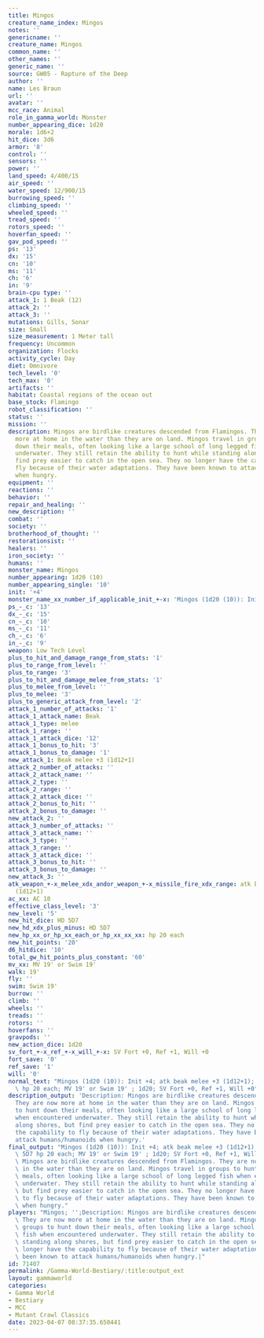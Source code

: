 ```yaml
---
title: Mingos
creature_name_index: Mingos
notes: ''
genericname: ''
creature_name: Mingos
common_name: ''
other_names: ''
generic_name: ''
source: GW05 - Rapture of the Deep
author: ''
name: Les Braun
url: ''
avatar: ''
mcc_race: Animal
role_in_gamma_world: Monster
number_appearing_dice: 1d20
morale: 1d6+2
hit_dice: 3d6
armor: '8'
control: ''
sensors: ''
power: ''
land_speed: 4/400/15
air_speed: ''
water_speed: 12/900/15
burrowing_speed: ''
climbing_speed: ''
wheeled_speed: ''
tread_speed: ''
rotors_speed: ''
hoverfan_speed: ''
gav_pod_speed: ''
ps: '13'
dx: '15'
cn: '10'
ms: '11'
ch: '6'
in: '9'
brain-cpu type: ''
attack_1: 1 Beak (12)
attack_2: ''
attack_3: ''
mutations: Gills, Sonar
size: Small
size_measurement: 1 Meter tall
frequency: Uncommon
organization: Flocks
activity_cycle: Day
diet: Omnivore
tech_level: '0'
tech_max: '0'
artifacts: ''
habitat: Coastal regions of the ocean out
base_stock: Flamingo
robot_classification: ''
status: ''
mission: ''
description: Mingos are birdlike creatures descended from Flamingos. They are now
  more at home in the water than they are on land. Mingos travel in groups to hunt
  down their meals, often looking like a large school of long legged fish when encountered
  underwater. They still retain the ability to hunt while standing along shores, but
  find prey easier to catch in the open sea. They no longer have the capability to
  fly because of their water adaptations. They have been known to attack humans/humanoids
  when hungry.
equipment: ''
reactions: ''
behavior: ''
repair_and_healing: ''
new_description: ''
combat: ''
society: ''
brotherhood_of_thought: ''
restorationsist: ''
healers: ''
iron_society: ''
humans: ''
monster_name: Mingos
number_appearing: 1d20 (10)
number_appearing_single: '10'
init: '+4'
monster_name_xx_number_if_applicable_init_+-x: 'Mingos (1d20 (10)): Init +4'
ps_-_c: '13'
dx_-_c: '15'
cn_-_c: '10'
ms_-_c: '11'
ch_-_c: '6'
in_-_c: '9'
weapon: Low Tech Level
plus_to_hit_and_damage_range_from_stats: '1'
plus_to_range_from_level: ''
plus_to_range: '3'
plus_to_hit_and_damage_melee_from_stats: '1'
plus_to_melee_from_level: ''
plus_to_melee: '3'
plus_to_generic_attack_from_level: '2'
attack_1_number_of_attacks: '1'
attack_1_attack_name: Beak
attack_1_type: melee
attack_1_range: ''
attack_1_attack_dice: '12'
attack_1_bonus_to_hit: '3'
attack_1_bonus_to_damage: '1'
new_attack_1: Beak melee +3 (1d12+1)
attack_2_number_of_attacks: ''
attack_2_attack_name: ''
attack_2_type: ''
attack_2_range: ''
attack_2_attack_dice: ''
attack_2_bonus_to_hit: ''
attack_2_bonus_to_damage: ''
new_attack_2: ''
attack_3_number_of_attacks: ''
attack_3_attack_name: ''
attack_3_type: ''
attack_3_range: ''
attack_3_attack_dice: ''
attack_3_bonus_to_hit: ''
attack_3_bonus_to_damage: ''
new_attack_3: ''
atk_weapon_+-x_melee_xdx_andor_weapon_+-x_missile_fire_xdx_range: atk beak melee +3
  (1d12+1)
ac_xx: AC 18
effective_class_level: '3'
new_level: '5'
new_hit_dice: HD 5D7
new_hd_xdx_plus_minus: HD 5D7
new_hp_xx_or_hp_xx_each_or_hp_xx_xx_xx: hp 20 each
new_hit_points: '20'
d6_hitdice: '10'
total_gw_hit_points_plus_constant: '60'
mv_xx: MV 19' or Swim 19'
walk: 19'
fly: ''
swim: Swim 19'
burrow: ''
climb: ''
wheels: ''
treads: ''
rotors: ''
hoverfans: ''
gravpods: ''
new_action_dice: 1d20
sv_fort_+-x_ref_+-x_will_+-x: SV Fort +0, Ref +1, Will +0
fort_save: '0'
ref_save: '1'
will: '0'
normal_text: "Mingos (1d20 (10)): Init +4; atk beak melee +3 (1d12+1); AC 18; HD 5D7\
  \ hp 20 each; MV 19' or Swim 19' ; 1d20; SV Fort +0, Ref +1, Will +0"
description_output: 'Description: Mingos are birdlike creatures descended from Flamingos.
  They are now more at home in the water than they are on land. Mingos travel in groups
  to hunt down their meals, often looking like a large school of long legged fish
  when encountered underwater. They still retain the ability to hunt while standing
  along shores, but find prey easier to catch in the open sea. They no longer have
  the capability to fly because of their water adaptations. They have been known to
  attack humans/humanoids when hungry.'
final_output: "Mingos (1d20 (10)): Init +4; atk beak melee +3 (1d12+1); AC 18; HD\
  \ 5D7 hp 20 each; MV 19' or Swim 19' ; 1d20; SV Fort +0, Ref +1, Will +0Gills, SonarDescription:\
  \ Mingos are birdlike creatures descended from Flamingos. They are now more at home\
  \ in the water than they are on land. Mingos travel in groups to hunt down their\
  \ meals, often looking like a large school of long legged fish when encountered\
  \ underwater. They still retain the ability to hunt while standing along shores,\
  \ but find prey easier to catch in the open sea. They no longer have the capability\
  \ to fly because of their water adaptations. They have been known to attack humans/humanoids\
  \ when hungry."
players: "Mingos; '';Description: Mingos are birdlike creatures descended from Flamingos.\
  \ They are now more at home in the water than they are on land. Mingos travel in\
  \ groups to hunt down their meals, often looking like a large school of long legged\
  \ fish when encountered underwater. They still retain the ability to hunt while\
  \ standing along shores, but find prey easier to catch in the open sea. They no\
  \ longer have the capability to fly because of their water adaptations. They have\
  \ been known to attack humans/humanoids when hungry.|"
id: 71407
permalink: /Gamma-World-Bestiary/:title:output_ext
layout: gammaworld
categories:
- Gamma World
- Bestiary
- MCC
- Mutant Crawl Classics
date: 2023-04-07 08:37:35.650441
---
```

